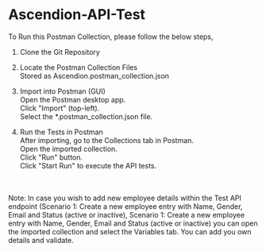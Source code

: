 # Ascendion-API-Test

To Run this Postman Collection, please follow the below steps,

1. Clone the Git Repository
2. Locate the Postman Collection Files
   <br/>
   Stored as Ascendion.postman_collection.json
   
3. Import into Postman (GUI)
   <br/>
   Open the Postman desktop app.
   <br/>
   Click "Import" (top-left).
   <br/>
   Select the *.postman_collection.json file.
   
4. Run the Tests in Postman
   <br/>
   After importing, go to the Collections tab in Postman.
   <br/>
   Open the imported collection.
   <br/>
   Click "Run" button.
   <br/>
   Click "Start Run" to execute the API tests.
<br/>
<br/>
Note: In case you wish to add new employee details within the Test API endpoint (Scenario 1: Create a new employee entry with Name, Gender, Email and Status (active or inactive),
Scenario 1: Create a new employee entry with Name, Gender, Email and Status (active or inactive)
you can open the imported collection and select the Variables tab. You can add you own details and validate.
